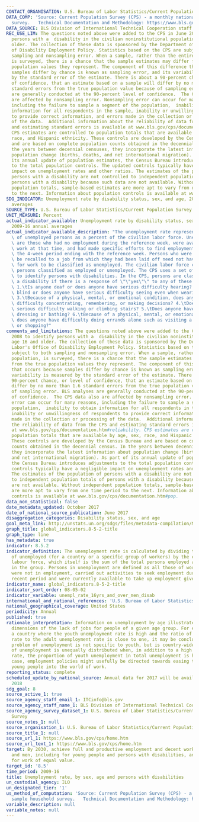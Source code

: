 ```yaml
---
CONTACT_ORGANISATION: U.S. Bureau of Labor Statistics/Current Population Survey
DATA_COMP: 'Source: Current Population Survey (CPS) - a monthly national sample household
  survey.   Technical Documentation and Methodology: https://www.bls.gov/cps/documentation.htm'
DATA_SOURCE: BLS Division of International Technical Cooperation staff
REC_USE_LIM: The questions noted above were added to the CPS in June 2008 to identify
  persons with a  disability in the civilian noninstitutional population age 16 and
  older. The collection of these data is sponsored by the Department of Labor's Office
  of Disability Employment Policy. Statistics based on the CPS are subject to both
  sampling and nonsampling error. When a sample, rather than the entire population,
  is surveyed, there is a chance that the sample estimates may differ from the true
  population values they represent. The component of this difference that occurs because
  samples differ by chance is known as sampling error, and its variability is measured
  by the standard error of the estimate. There is about a 90-percent chance, or level
  of confidence, that an estimate based on a sample will differ by no more than 1.6
  standard errors from the true population value because of sampling error. BLS analyses
  are generally conducted at the 90-percent level of confidence.  The CPS data also
  are affected by nonsampling error. Nonsampling error can occur for many reasons,
  including the failure to sample a segment of the population,  inability to obtain
  information for all respondents in the sample, inability or unwillingness of respondents
  to provide correct information, and errors made in the collection or processing
  of the data.  Additional information about the reliability of data from the CPS
  and estimating standard errors is available at www.bls.gov/cps/documentation.htm#reliability.
  CPS estimates are controlled to population totals that are available by age, sex,
  race, and Hispanic ethnicity. These controls are developed by the Census Bureau
  and are based on complete population counts obtained in the decennial census. In
  the years between decennial censuses, they incorporate the latest information about
  population change (births, deaths, and net international migration). As part of
  its annual update of population estimates, the Census Bureau introduces adjustments
  to the total population controls. The updated controls typically have a negligible
  impact on unemployment rates and other ratios. The estimates of the population of
  persons with a disability are not controlled to independent population totals of
  persons with a disability because such data are not available. Without independent
  population totals, sample-based estimates are more apt to vary from one time period
  to the next. Information about population controls is available at www.bls.gov/cps/documentation.htm#pop.
SDG_INDICATOR: Unemployment rate by disability status, sex, and age, 2009-16 annual
  averages
SOURCE_TYPE: U.S. Bureau of Labor Statistics/Current Population Survey - https://www.bls.gov/cps/home.htm
UNIT_MEASURE: Percent
actual_indicator_available: Unemployment rate by disability status, sex, and age,
  2009-16 annual averages
actual_indicator_available_description: "The unemployment rate represents the number\
  \ of unemployed persons as a percent of the civilian labor force. Unemployed persons\
  \ are those who had no employment during the reference week, were available for\
  \ work at that time, and had made specific efforts to find employment sometime during\
  \ the 4-week period ending with the reference week. Persons who were waiting to\
  \ be recalled to a job from which they had been laid off need not have been looking\
  \ for work to be classified as unemployed. The civilian labor force comprises all\
  \ persons classified as employed or unemployed. The CPS uses a set of six questions\
  \ to identify persons with disabilities. In the CPS, persons are classified as having\
  \ a disability if there is a response of \"\"yes\"\" to any of these questions:\
  \ 1.\tIs anyone deaf or does anyone have serious difficulty hearing? 2.\tIs anyone\
  \ blind or does anyone have serious difficulty seeing even when wearing glasses?\
  \ 3.\tBecause of a physical, mental, or emotional condition, does anyone have serious\
  \ difficulty concentrating, remembering, or making decisions? 4.\tDoes anyone have\
  \ serious difficulty walking or climbing stairs? 5.\tDoes anyone have difficulty\
  \ dressing or bathing? 6.\tBecause of a physical, mental, or emotional condition,\
  \ does anyone have difficulty doing errands alone such as visiting a doctor's office\
  \ or shopping?"
comments_and_limitations: The questions noted above were added to the CPS in June
  2008 to identify persons with a  disability in the civilian noninstitutional population
  age 16 and older. The collection of these data is sponsored by the Department of
  Labor's Office of Disability Employment Policy. Statistics based on the CPS are
  subject to both sampling and nonsampling error. When a sample, rather than the entire
  population, is surveyed, there is a chance that the sample estimates may differ
  from the true population values they represent. The component of this difference
  that occurs because samples differ by chance is known as sampling error, and its
  variability is measured by the standard error of the estimate. There is about a
  90-percent chance, or level of confidence, that an estimate based on a sample will
  differ by no more than 1.6 standard errors from the true population value because
  of sampling error. BLS analyses are generally conducted at the 90-percent level
  of confidence.  The CPS data also are affected by nonsampling error. Nonsampling
  error can occur for many reasons, including the failure to sample a segment of the
  population,  inability to obtain information for all respondents in the sample,
  inability or unwillingness of respondents to provide correct information, and errors
  made in the collection or processing of the data.  Additional information about
  the reliability of data from the CPS and estimating standard errors is available
  at www.bls.gov/cps/documentation.htm#reliability. CPS estimates are controlled to
  population totals that are available by age, sex, race, and Hispanic ethnicity.
  These controls are developed by the Census Bureau and are based on complete population
  counts obtained in the decennial census. In the years between decennial censuses,
  they incorporate the latest information about population change (births, deaths,
  and net international migration). As part of its annual update of population estimates,
  the Census Bureau introduces adjustments to the total population controls. The updated
  controls typically have a negligible impact on unemployment rates and other ratios.
  The estimates of the population of persons with a disability are not controlled
  to independent population totals of persons with a disability because such data
  are not available. Without independent population totals, sample-based estimates
  are more apt to vary from one time period to the next. Information about population
  controls is available at www.bls.gov/cps/documentation.htm#pop.
data_non_statistical: false
date_metadata_updated: October 2017
date_of_national_source_publication: June 2017
disaggregation_categories: Disability status, sex, and age
goal_meta_link: http://unstats.un.org/sdgs/files/metadata-compilation/Metadata-Goal-8.pdf
graph_title: global_indicators.8-5-2-title
graph_type: line
has_metadata: true
indicator: 8.5.2
indicator_definition: The unemployment rate is calculated by dividing the total number
  of unemployed (for a country or a specific group of workers) by the corresponding
  labour force, which itself is the sum of the total persons employed and unemployed
  in the group. Persons in unemployment are defined as all those of working age who
  were not in employment, carried out activities to seek employment during a specified
  recent period and were currently available to take up employment given a job opportunity.
indicator_name: global_indicators.8-5-2-title
indicator_sort_order: 08-05-02
indicator_variable: unempl_rate_16yrs_and_over_men_disab
international_and_national_references: 'U.S. Bureau of Labor Statistics - www.bls.gov '
national_geographical_coverage: United States
periodicity: Annual
published: true
rationale_interpretation: Information on unemployment by age illustrates the different
  dimensions of the lack of jobs for people of a given age group. For example, in
  a country where the youth unemployment rate is high and the ratio of the youth unemployment
  rate to the adult unemployment rate is close to one, it may be concluded that the
  problem of unemployment is not specific to youth, but is country-wide. The problem
  of unemployment is unequally distributed when, in addition to a high youth unemployment
  rate, the proportion of youth unemployment in total unemployment is high. In this
  case, employment policies might usefully be directed towards easing the entry of
  young people into the world of work.
reporting_status: complete
scheduled_update_by_national_source: Annual data for 2017 will be available in June
  2018
sdg_goal: 8
source_active_1: true
source_agency_staff_email_1: ITCinfo@bls.gov
source_agency_staff_name_1: BLS Division of International Technical Cooperation staff
source_agency_survey_dataset_1: U.S. Bureau of Labor Statistics/Current Population
  Survey
source_notes_1: null
source_organisation_1: U.S. Bureau of Labor Statistics/Current Population Survey
source_title_1: null
source_url_1: https://www.bls.gov/cps/home.htm
source_url_text_1: https://www.bls.gov/cps/home.htm
target: By 2030, achieve full and productive employment and decent work for all women
  and men, including for young people and persons with disabilities, and equal pay
  for work of equal value.
target_id: '8.5'
time_period: 2009-16
title: Unemployment rate, by sex, age and persons with disabilities
un_custodial_agency: ILO
un_designated_tier: '1'
us_method_of_computation: 'Source: Current Population Survey (CPS) - a monthly national
  sample household survey.   Technical Documentation and Methodology: https://www.bls.gov/cps/documentation.htm'
variable_description: null
variable_notes: null
---
```

